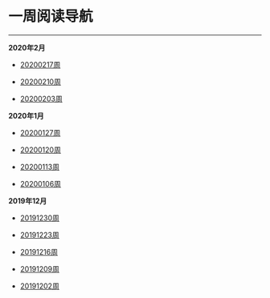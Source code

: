 # 一周阅读导航

---

**2020年2月**
- [20200217周](https://github.com/WuJialei/weekly-reading/blob/master/20200217.md)

- [20200210周](https://github.com/WuJialei/weekly-reading/blob/master/20200210.md)

- [20200203周](https://github.com/WuJialei/weekly-reading/blob/master/20200203.md)


**2020年1月**
- [20200127周](https://github.com/WuJialei/weekly-reading/blob/master/20200127.md)

- [20200120周](https://github.com/WuJialei/weekly-reading/blob/master/20200120.md)

- [20200113周](https://github.com/WuJialei/weekly-reading/blob/master/20200113.md)

- [20200106周](https://github.com/WuJialei/weekly-reading/blob/master/20200106.md)

**2019年12月**
- [20191230周](https://github.com/WuJialei/weekly-reading/blob/master/20191230.md)

- [20191223周](https://github.com/WuJialei/weekly-reading/blob/master/20191223.md)

- [20191216周](https://github.com/WuJialei/weekly-reading/blob/master/20191216.md)

- [20191209周](https://github.com/WuJialei/weekly-reading/blob/master/20191209.md)

- [20191202周](https://github.com/WuJialei/weekly-reading/blob/master/20191202.md)
